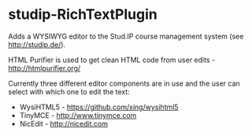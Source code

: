 studip-RichTextPlugin
=====================

Adds a WYSIWYG editor to the Stud.IP course management system (see http://studip.de/).

HTML Purifier is used to get clean HTML code from user edits - http://htmlpurifier.org/

Currently three different editor components are in use and the user can select with which one to edit the text:

* WysiHTML5 - https://github.com/xing/wysihtml5
* TinyMCE - http://www.tinymce.com
* NicEdit - http://nicedit.com
